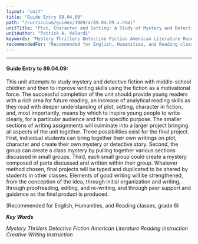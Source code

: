 ```yaml
---
layout: "unit"
title: "Guide Entry 89.04.09"
path: "/curriculum/guides/1989/4/89.04.09.x.html"
unitTitle: "Plot, Character and Setting: A Study of Mystery and Detective Fiction"
unitAuthor: "Patrick A. Velardi"
keywords: "Mystery Thrillers Detective Fiction American Literature Reading Instruction Creative Writing Instruction"
recommendedFor: "Recommended for English, Humanities, and Reading classes, grade 6"
---
```

<body>
<hr/>
<h4>
Guide Entry to 89.04.09:
</h4>
This unit attempts to study mystery and detective fiction with middle-school children and then to improve writing skills using the fiction as a motivational force. The successful completion of the unit should provide young readers with a rich area for future reading, an increase of analytical reading skills as they read with deeper understanding of plot, setting, character in fiction, and, most importantly, means by which to inspire young people to write clearly, for a particular audience and for a specific purpose. The smaller sections of writing assignments will culminate into a larger project bringing all aspects of the unit together. Three possibilities exist for the final project. First, individual students can bring together their own writings on plot, character and create their own mystery or detective story. Second, the group can create a class mystery by pulling together various sections discussed in small groups. Third, each small group could create a mystery composed of parts discussed and written within their group. Whatever method chosen, final projects will be typed and duplicated to be shared by students in other classes. Elements of good writing will be strengthened, from the conception of the idea, through initial organization and writing, through proofreading, editing, and re-writing, and through peer support and guidance as the final product is produced.
<p>
(Recommended for English, Humanities, and Reading classes, grade 6)
</p>
<p>
<b>
<i>
Key Words
</i>
</b>
<br/>
</p>
<p>
<i>
Mystery Thrillers Detective Fiction American Literature Reading Instruction Creative Writing Instruction
</i>
</p>
</body>